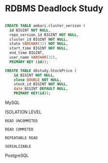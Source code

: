 RDBMS Deadlock Study
===================

```SQL

CREATE TABLE ambari.cluster_version (
  id BIGINT NOT NULL,
  repo_version_id BIGINT NOT NULL,
  cluster_id BIGINT NOT NULL,
  state VARCHAR(32) NOT NULL,
  start_time BIGINT NOT NULL,
  end_time BIGINT,
  user_name VARCHAR(32),
  PRIMARY KEY (id));

CREATE TABLE dbstudy.StockPrice (
    id BIGINT NOT NULL,
    close DOUBLE NOT NULL,
    stock_id BIGINT NOT NULL,
    date BIGINT DEFAULT NULL,
    PRIMARY KEY(id));
```
MySQL

ISOLATION LEVEL

    READ UNCOMMITED

    READ COMMITED

    REPEATABLE READ

    SERIALIZABLE

PostgreSQL



